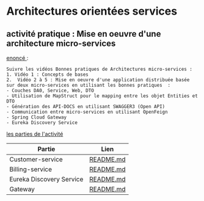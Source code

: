 
# Architectures orientées services

## activité pratique  : Mise en oeuvre d'une architecture micro-services

<u> enoncé </u> :

```
Suivre les vidéos Bonnes pratiques de Architectures micro-services :
1. Vidéo 1 : Concepts de bases
2.  Vidéo 2 à 5 : Mise en oeuvre d'une application distribuée basée sur deux micro-services en utilisant les bonnes pratiques  :
- Couches DA0, Service, Web, DTO
- Utilisation de MapStruct pour le mapping entre les objet Entities et DTO
- Génération des API-DOCS en utilisant SWAGGER3 (Open API)
- Communication entre micro-services en utilisant OpenFeign
- Spring Cloud Gateway
- Eureka Discovery Service
```
   
 <u>les parties de l'activité </u>   

| Partie                   | Lien                                            |
|--------------------------|-------------------------------------------------|
| Customer-service         | [README.md](openlab-customer-service/README.md) |
| Billing-service          | [README.md](enset-billing-service/README.md)    |
| Eureka Discovery Service | [README.md](eureka-service/README.md)           |
| Gateway                  | [README.md](gateway/README.md)                  |




